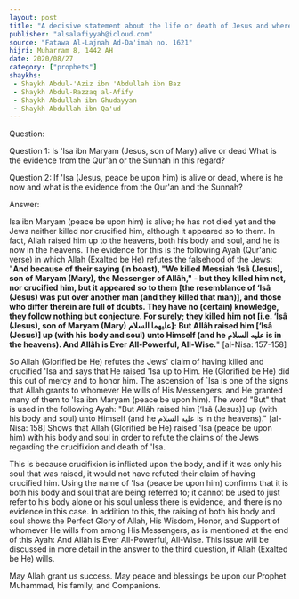 ```yaml
---
layout: post
title: "A decisive statement about the life or death of Jesus and where he is now"
publisher: "alsalafiyyah@icloud.com"
source: "Fatawa Al-Lajnah Ad-Da'imah no. 1621"
hijri: Muharram 8, 1442 AH
date: 2020/08/27
category: ["prophets"]
shaykhs: 
 - Shaykh Abdul-'Aziz ibn 'Abdullah ibn Baz
 - Shaykh Abdul-Razzaq al-Afify
 - Shaykh Abdullah ibn Ghudayyan
 - Shaykh Abdullah ibn Qa'ud
---
```


Question: 

Question 1: Is 'Isa ibn Maryam (Jesus, son of Mary) alive or dead What is the evidence from the Qur'an or the Sunnah in this regard?

Question 2: If 'Isa (Jesus, peace be upon him) is alive or dead, where is he now and what is the evidence from the Qur'an and the Sunnah?

Answer:

Isa ibn Maryam (peace be upon him) is alive; he has not died yet and the Jews neither killed nor crucified him, although it appeared so to them. In fact, Allah raised him up to the heavens, both his body and soul, and he is now in the heavens. The evidence for this is the following Ayah (Qur'anic verse) in which Allah (Exalted be He) refutes the falsehood of the Jews: "**And because of their saying (in boast), "We killed Messiah ‘Isâ (Jesus), son of Maryam (Mary), the Messenger of Allâh," - but they killed him not, nor crucified him, but it appeared so to them [the resemblance of ‘Isâ (Jesus) was put over another man (and they killed that man)], and those who differ therein are full of doubts. They have no (certain) knowledge, they follow nothing but conjecture. For surely; they killed him not [i.e. ‘Isâ (Jesus), son of Maryam (Mary) عليهما السلام]: But Allâh raised him [‘Isâ (Jesus)] up (with his body and soul) unto Himself (and he عليه السلام is in the heavens). And Allâh is Ever All-Powerful, All-Wise.**" [al-Nisa: 157-158]

So Allah (Glorified be He) refutes the Jews' claim of having killed and crucified 'Isa and says that He raised 'Isa up to Him. He (Glorified be He) did this out of mercy and to honor him. The ascension of `Isa is one of the signs that Allah grants to whomever He wills of His Messengers, and He granted many of them to 'Isa ibn Maryam (peace be upon him). The word "But" that is used in the following Ayah: "But Allâh raised him [‘Isâ (Jesus)] up (with his body and soul) unto Himself (and he عليه السلام is in the heavens)." [al-Nisa: 158] Shows that Allah (Glorified be He) raised 'Isa (peace be upon him) with his body and soul in order to refute the claims of the Jews regarding the crucifixion and death of 'Isa. 

This is because crucifixion is inflicted upon the body, and if it was only his soul that was raised, it would not have refuted their claim of having crucified him. Using the name of 'Isa (peace be upon him) confirms that it is both his body and soul that are being referred to; it cannot be used to just refer to his body alone or his soul unless there is evidence, and there is no evidence in this case. In addition to this, the raising of both his body and soul shows the Perfect Glory of Allah, His Wisdom, Honor, and Support of whomever He wills from among His Messengers, as is mentioned at the end of this Ayah: And Allâh is Ever All-Powerful, All-Wise. This issue will be discussed in more detail in the answer to the third question, if Allah (Exalted be He) wills.

May Allah grant us success. May peace and blessings be upon our Prophet Muhammad, his family, and Companions.
